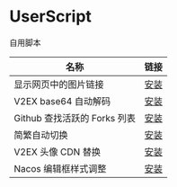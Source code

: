 # UserScript

自用脚本

| 名称                         | 链接                                                                                                                                                                                      |
| ---------------------------- | ----------------------------------------------------------------------------------------------------------------------------------------------------------------------------------------- |
| 显示网页中的图片链接         | [安装](https://github.com/anaer/UserScript/raw/main/Convert-Image-Link-to-Img-Tag.user.js)                                                                                                |
| V2EX base64 自动解码         | [安装](https://github.com/anaer/UserScript/raw/main/Base64-Decode-In-V2ex.user.js)                                                                                                        |
| Github 查找活跃的 Forks 列表 | [安装](https://github.com/anaer/UserScript/raw/main/github-find-active-forks.user.js)                                                                                                     |
| 简繁自动切换                 | [安装](https://github.com/hoothin/UserScripts/raw/master/Switch%20Traditional%20Chinese%20and%20Simplified%20Chinese/Switch%20Traditional%20Chinese%20and%20Simplified%20Chinese.user.js) |
| V2EX 头像 CDN 替换           | [安装](https://github.com/anaer/UserScript/raw/main/v2ex-avatar-cdn-replace.user.js)                                                                                                      |
| Nacos 编辑框样式调整         | [安装](https://github.com/anaer/UserScript/raw/main/nacos-style.user.js)                                                                                                                  |
